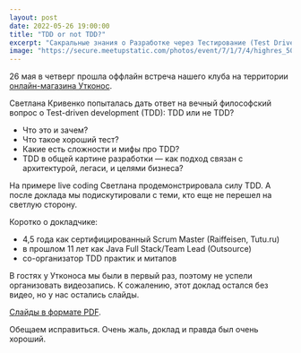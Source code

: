 ```yaml
---
layout: post
date: 2022-05-26 19:00:00
title: "TDD or not TDD?"
excerpt: "Сакральные знания о Разработке через Тестирование (Test Driven Development)."
image: "https://secure.meetupstatic.com/photos/event/7/1/7/4/highres_504209044.jpeg"
---
```


26 мая в четверг прошла оффлайн встреча нашего клуба на территории [онлайн-магазина Утконос](https://www.utkonos.ru/).

Светлана Кривенко попыталась дать ответ на вечный философский вопрос о Test-driven development (TDD): TDD или не TDD?
* Что это и зачем?
* Что такое хороший тест?
* Какие есть сложности и мифы про TDD?
* TDD в общей картине разработки — как подход связан с архитектурой, легаси, и целями бизнеса?

На примере live coding Светлана продемонстрировала силу TDD.
А после доклада мы подискутировали с теми, кто еще не перешел на светлую сторону.

Коротко о докладчике:
* 4,5 года как сертифицированный Scrum Master (Raiffeisen, Tutu.ru)
* в прошлом 11 лет как Java Full Stack/Team Lead (Outsource)
* со-организатор TDD практик и митапов

В гостях у Утконоса мы были в первый раз, поэтому не успели организовать видеозапись. К сожалению, этот доклад остался без видео, но у нас остались слайды.

[Слайды в формате PDF](/downloads/tdd-or-not-tdd.pdf).

Обещаем исправиться. Очень жаль, доклад и правда был очень хороший.
